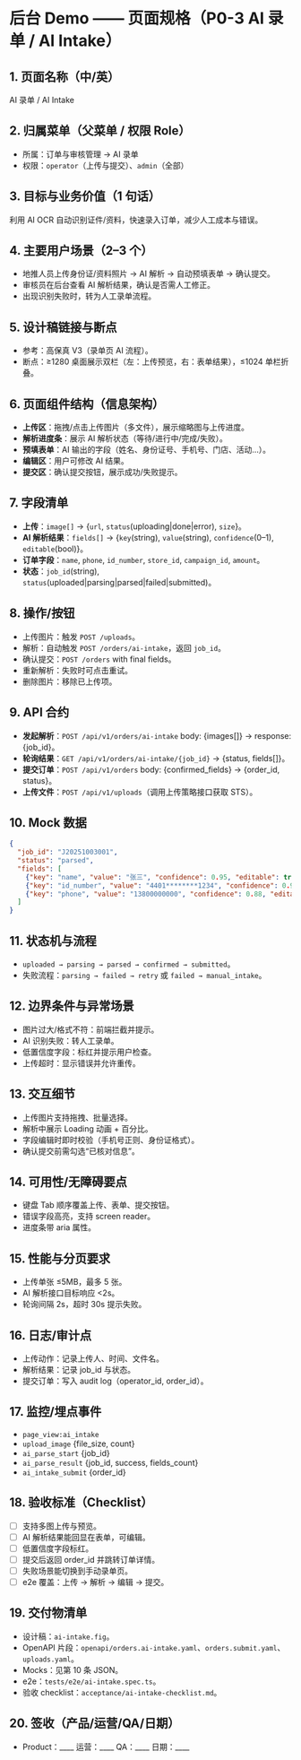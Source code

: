 # 后台 Demo —— 页面规格（P0-3 AI 录单 / AI Intake）

## 1. 页面名称（中/英）

AI 录单 / AI Intake

## 2. 归属菜单（父菜单 / 权限 Role）

* 所属：订单与审核管理 → AI 录单
* 权限：`operator`（上传与提交）、`admin`（全部）

## 3. 目标与业务价值（1 句话）

利用 AI OCR 自动识别证件/资料，快速录入订单，减少人工成本与错误。

## 4. 主要用户场景（2–3 个）

* 地推人员上传身份证/资料照片 → AI 解析 → 自动预填表单 → 确认提交。
* 审核员在后台查看 AI 解析结果，确认是否需人工修正。
* 出现识别失败时，转为人工录单流程。

## 5. 设计稿链接与断点

* 参考：高保真 V3（录单页 AI 流程）。
* 断点：≥1280 桌面展示双栏（左：上传预览，右：表单结果），≤1024 单栏折叠。

## 6. 页面组件结构（信息架构）

* **上传区**：拖拽/点击上传图片（多文件），展示缩略图与上传进度。
* **解析进度条**：展示 AI 解析状态（等待/进行中/完成/失败）。
* **预填表单**：AI 输出的字段（姓名、身份证号、手机号、门店、活动…）。
* **编辑区**：用户可修改 AI 结果。
* **提交区**：确认提交按钮，展示成功/失败提示。

## 7. 字段清单

* **上传**：`image[]` → {`url`, `status`(uploading|done|error), `size`}。
* **AI 解析结果**：`fields[]` → {`key`(string), `value`(string), `confidence`(0–1), `editable`(bool)}。
* **订单字段**：`name`, `phone`, `id_number`, `store_id`, `campaign_id`, `amount`。
* **状态**：`job_id`(string), `status`(uploaded|parsing|parsed|failed|submitted)。

## 8. 操作/按钮

* 上传图片：触发 `POST /uploads`。
* 解析：自动触发 `POST /orders/ai-intake`，返回 `job_id`。
* 确认提交：`POST /orders` with final fields。
* 重新解析：失败时可点击重试。
* 删除图片：移除已上传项。

## 9. API 合约

* **发起解析**：`POST /api/v1/orders/ai-intake` body: {images[]} → response: {job_id}。
* **轮询结果**：`GET /api/v1/orders/ai-intake/{job_id}` → {status, fields[]}。
* **提交订单**：`POST /api/v1/orders` body: {confirmed_fields} → {order_id, status}。
* **上传文件**：`POST /api/v1/uploads`（调用上传策略接口获取 STS）。

## 10. Mock 数据

```json
{
  "job_id": "J20251003001",
  "status": "parsed",
  "fields": [
    {"key": "name", "value": "张三", "confidence": 0.95, "editable": true},
    {"key": "id_number", "value": "4401********1234", "confidence": 0.90, "editable": true},
    {"key": "phone", "value": "13800000000", "confidence": 0.88, "editable": true}
  ]
}
```

## 11. 状态机与流程

* `uploaded → parsing → parsed → confirmed → submitted`。
* 失败流程：`parsing → failed → retry` 或 `failed → manual_intake`。

## 12. 边界条件与异常场景

* 图片过大/格式不符：前端拦截并提示。
* AI 识别失败：转人工录单。
* 低置信度字段：标红并提示用户检查。
* 上传超时：显示错误并允许重传。

## 13. 交互细节

* 上传图片支持拖拽、批量选择。
* 解析中展示 Loading 动画 + 百分比。
* 字段编辑时即时校验（手机号正则、身份证格式）。
* 确认提交前需勾选“已核对信息”。

## 14. 可用性/无障碍要点

* 键盘 Tab 顺序覆盖上传、表单、提交按钮。
* 错误字段高亮，支持 screen reader。
* 进度条带 aria 属性。

## 15. 性能与分页要求

* 上传单张 ≤5MB，最多 5 张。
* AI 解析接口目标响应 <2s。
* 轮询间隔 2s，超时 30s 提示失败。

## 16. 日志/审计点

* 上传动作：记录上传人、时间、文件名。
* 解析结果：记录 job_id 与状态。
* 提交订单：写入 audit log（operator_id, order_id）。

## 17. 监控/埋点事件

* `page_view:ai_intake`
* `upload_image` {file_size, count}
* `ai_parse_start` {job_id}
* `ai_parse_result` {job_id, success, fields_count}
* `ai_intake_submit` {order_id}

## 18. 验收标准（Checklist）

* [ ] 支持多图上传与预览。
* [ ] AI 解析结果能回显在表单，可编辑。
* [ ] 低置信度字段标红。
* [ ] 提交后返回 order_id 并跳转订单详情。
* [ ] 失败场景能切换到手动录单页。
* [ ] e2e 覆盖：上传 → 解析 → 编辑 → 提交。

## 19. 交付物清单

* 设计稿：`ai-intake.fig`。
* OpenAPI 片段：`openapi/orders.ai-intake.yaml`、`orders.submit.yaml`、`uploads.yaml`。
* Mocks：见第 10 条 JSON。
* e2e：`tests/e2e/ai-intake.spec.ts`。
* 验收 checklist：`acceptance/ai-intake-checklist.md`。

## 20. 签收（产品/运营/QA/日期）

* Product：____  运营：____  QA：____  日期：____
